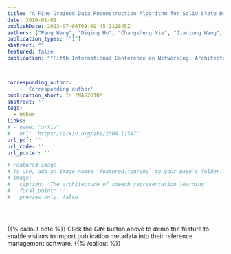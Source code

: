 ```yaml
---
title: "A Fine-Grained Data Reconstruction Algorithm for Solid-State Disks"
date: 2010-01-01
publishDate: 2023-07-06T09:09:45.112845Z
authors: ["Peng Wang", "Diqing Hu", "Changsheng Xie", "Jianzong Wang", "Xiao Qin"]
publication_types: ["1"]
abstract: ""
featured: false
publication: "*Fifth International Conference on Networking, Architecture, and Storage*"



corresponding_author:
    - 'Corresponding author'
publication_short: In *NAS2010* 
abstract: ''
tags:
  - Other
links:
# - name: "arXiv"
#   url: 'https://arxiv.org/abs/2304.11547'
url_pdf: ''
url_code: ''
url_poster: ''

# Featured image
# To use, add an image named `featured.jpg/png` to your page's folder.
# image:
#   caption: 'The architecture of speech representation learning'
#   focal_point: ''
#   preview_only: false


---
```


{{% callout note %}}
Click the _Cite_ button above to demo the feature to enable visitors to import publication metadata into their reference management software.
{{% /callout %}}



